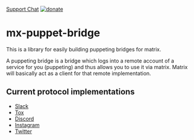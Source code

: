 [Support Chat](https://matrix.to/#/#mx-puppet-bridge:sorunome.de) [![donate](https://liberapay.com/assets/widgets/donate.svg)](https://liberapay.com/Sorunome/donate)

# mx-puppet-bridge
This is a library for easily building puppeting bridges for matrix.

A puppeting bridge is a bridge which logs into a remote account of a service for you (puppeting) and thus allows you to use it via matrix. Matrix will basically act as a client for that remote implementation.

## Current protocol implementations
 - [Slack](https://github.com/Sorunome/mx-puppet-slack)
 - [Tox](https://github.com/Sorunome/mx-puppet-tox)
 - [Discord](https://github.com/matrix-discord/mx-puppet-discord)
 - [Instagram](https://github.com/Sorunome/mx-puppet-instagram)
 - [Twitter](https://github.com/Sorunome/mx-puppet-twitter)
